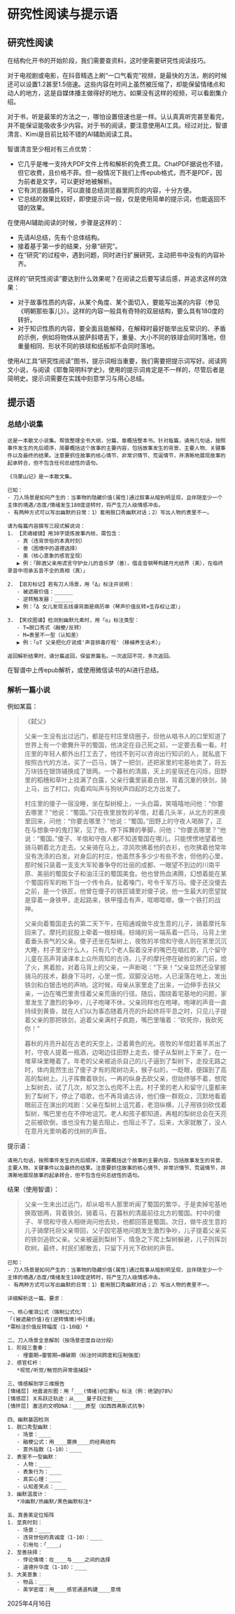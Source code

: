 # 研究性阅读与提示语

## 研究性阅读

在结构化开书的开始阶段，我们需要查资料，这时便需要研究性阅读技巧。

对于电视剧或电影，在抖音精选上刷“一口气看完”视频，是最快的方法，刷的时候还可以设置1.2甚至1.5倍速。这些内容在时间上虽然被压缩了，却能保留情绪点和动人的地方，这是自媒体播主做得好的地方。如果没有这样的视频，可以看剧集介绍。

对于书，听是最笨的方法之一，哪怕设置倍速也是一样。认认真真听完甚至看完，并不能保证能吸收多少内容。对于书的阅读，要注意使用AI工具。经过对比，智谱清言、Kimi是目前比较不错的AI辅助阅读工具。

智谱清言至少相对有三点优势：

- 它几乎是唯一支持大PDF文件上传和解析的免费工具。ChatPDF据说也不错，但它收费，且价格不菲。但一般情况下我们上传epub格式，而不是PDF，因为前者是文字，可以更好地被解析。
- 它有浏览器插件，可以直接总结浏览器里网页的内容，十分方便。
- 它总结的效果比较好，即使提示词一般，仅是使用简单的提示词，也能返回不错的效果。

在使用AI辅助阅读的时候，步骤是这样的：

- 先请AI总结，先有个总体结构。
- 接着基于第一步的结果，分章“研究”。
- 在“研究”的过程中，遇到问题，同时进行扩展研究，主动把书中没有的内容补齐。

这样的“研究性阅读”要达到什么效果呢？在阅读之后要写读后感，并追求这样的效果：

- 对于故事性质的内容，从某个角度、某个面切入，要能写出美的内容（参见《明朝那些事儿》）。这样的内容一般具有奇特的双层结构，要么具有180度的转折。
- 对于知识性质的内容，要全面且能解释，在解释时最好能举出反常识的、矛盾的示例，例如将物体从披萨斜塔丢下，重量、大小不同的铁球会同时落地，但重量相同、形状不同的铁球和纸板却不会同时落地。

使用AI工具“研究性阅读”图书，提示词相当重要，我们需要把提示词写好。阅读网文小说，与阅读《耶鲁简明科学史》，使用的提示词肯定是不一样的，尽管后者是简明史。提示词需要在实践中刻意学习与用心总结。

## 提示语

### 总结小说集



```
这是一本散文小说集。帮我整理全书大纲，分篇、章概括整本书。针对每篇，请用几句话，按照事件发生的先后顺序，简要概括这个故事的主要内容，包括故事发生的背景、主要人物、关键事件以及最终的结果。注意要抓住故事的核心情节、非常识情节、荒诞情节，并清晰地展现故事的起承转合，但不包含任何总结性的语句。
```





```
《乌蒙山记》是一本散文集。

已知：
- 刀人场景是如何产生的：当事物的隐藏价值(属性)通过叙事从暗到明呈现，且伴随至少一个主体的境遇/态度/情绪发生180度逆转时，将产生刀人级情感冲击。
- 有两种方式可以写出幽默的日常：1）套用脱口秀幽默对话；2）写出人物的表里不一。

请为每篇内容撰写三段式解说词：
1. 【灵魂棱镜】用30字提炼故事内核，需包含：
   - 真（违背世俗的本真时刻）
   - 善（困境中的道德选择）
   - 美（核心意象的感官呈现）
   ▶ 例：「醉酒父亲用谎言守护女儿的音乐梦（善），借走音钢琴构建月光结界（美），在临终录音中坦承五音不全的真相（真）」

2. 【泪刃标记】若有刀人场景，用「Δ」标注并说明：
   - 被遮蔽价值：______
   - 逆转触发器：______
   ▶ 例：「Δ 女儿发现五线谱背面是病历单（琴声价值反转×生存权让渡）」

3. 【笑纹图谱】检测到幽默元素时，用「◎」标注类型：
   - T=脱口秀式（融梗/反转）
   - M=表里不一型（认知差）
   ▶ 例：「◎T 父亲把化疗说成'声音排毒疗程'（移植养生话术）」
   
返回解析结果时，请分篇返回，保留原篇名。一次返回不完，多次返回。
```

在智谱中上传epub解析，或使用微信读书的AI进行总结。

### 解析一篇小说

例如某篇：

> 《弑父》
>
> 父亲一生没有出过远门，都是在村庄里绕圈子。但他从唱书人的口里知道了世界上有一个歌舞升平的蜀国，他决定在自己死之前，一定要去看一看。村庄里的年轻人都外出打工去了，他找不到可以咨询出行知识的人，就私底下按照古代的方法，买了一匹马，铸了一把剑，还把家里的宅基地卖了，将五万块钱在银饰铺换成了银两。一个暮秋的清晨，天上的星宿还在闪烁，田野里的稻穗和草叶上挂满了白露，父亲行囊里装着白银，背着沉重的铁剑，骑上马，出了村口，向着鸡叫声与狗吠声四起的北方出发了。
>
> 村庄里的傻子一宿没睡，坐在梨树桠上，一头白霜，笑嘻嘻地问他：“你要去哪里？”他说：“蜀国。”只在夜里放牧的羊倌，赶着几头羊，从北方的黑夜里回来，问他：“你要去哪里？”他说：“蜀国。”田野上的守夜人喝醉了，正在与想象中的鬼打架，见了他，停下挥舞的拳脚，问他：“你要去哪里？”他说：“蜀国。”傻子、羊倌和守夜人都不知道蜀国在哪儿，只能愣愣地望着他骑马朝着北方走去。父亲骑在马上，凉风吹拂着他的衣衫，也吹拂着他常年没有洗涤的白发。对身后的村庄，他虽然多多少少有些不舍，但他的心里，那时候只装着一支支大军轮番争夺的壮丽的成都、一眼望不到边的川南平原、美丽的蜀国女子和油汪汪的蜀国美食。他也曾热血沸腾，幻想着能在某个蜀国将军的帐下当一个传令兵，扯着嗓门，号令千军万马。傻子还没傻去之前，是一个铁匠，他曾在傻子的铁匠铺里对傻子说，他一生最大的愿望就是穿着一身铁甲，走起路来，铁甲撞击有声，哐啷哐啷，像一个铁打的战神。
>
> 父亲向着蜀国走去的第二天下午，在昭通城做牛皮生意的儿子，骑着摩托车回来了。摩托的屁股上牵着一根棕绳，棕绳的另一端系着一匹马，马背上坐着垂头丧气的父亲。傻子还坐在梨树上，夜牧的羊倌和守夜人则在家里沉沉大睡，村子里没什么人，只有几个老人裂着没牙的嘴巴在唱红歌，几个留守儿童在高声背诵课本上众所周知的古诗。儿子的摩托停在破败的家门前，熄了火，黑着脸，对着马背上的父亲，一声断喝：“下来！”父亲显然还没掌握骑马的技术，翻身下马时，心里一慌，双脚没沾地，人已滚落在地上，发出铁剑和白银击地的声响。这时候，母亲从家里走了出来，一边伸手去扶父亲，一边在嘴巴里责怪着父亲荒唐的行径。随后，围绕着宅基地的问题，家里发生了激烈的争吵，儿子咆哮不休，父亲同样也在咆哮。咆哮的声音一直持续到黄昏，就在人们以为事态随着月亮的升起终将平息之时，只见儿子提着父亲的那把铁剑，追着父亲满村子疯跑，嘴巴里嚷着：“砍死你，我砍死你！”
>
> 暮秋的月亮升起在古老的天空上，泛着黄色的光。夜牧的羊倌赶着羊羔出了村，守夜人提着一瓶酒，边喝边往田野上走去，傻子从梨树上下来了，在一堆草垛里睡着了。年老的父亲被追杀自己的儿子逼到了梨树下，走投无路之时，体内竟然生出了傻子才有的爬树功夫，猴子似的，一眨眼，便蹿到了高高的梨树上。儿子挥舞着铁剑，一再的纵身去砍父亲，但始终够不着，想爬上梨树去，试了几次，却又怎么也爬不上去。村子里的老人和留守儿童都来到了梨树下，停止了唱歌，也不再背诵古诗，他们像一群观众，沉默地看着眼前正在演出的戏剧：父亲在梨树上诅咒着，老泪纵横，儿子用铁剑砍伐着梨树，嘴巴里也在不停地诅咒。老人和孩子都知道，再粗的梨树总会在天亮之前被砍倒，谁也没有力量去阻止，也阻止不了。后来，大家就散了，没人在意月光里响着的伐树的声音。

提示语：

```
请用几句话，按照事件发生的先后顺序，简要概括这个故事的主要内容，包括故事发生的背景、主要人物、关键事件以及最终的结果。注意要抓住故事的核心情节、非常识情节、荒诞情节，并清晰地展现故事的起承转合，但不包含任何总结性的语句。
```

结果（使用智谱）：

> 父亲一生未出过远门，却从唱书人那里听闻了蜀国的繁华，于是卖掉宅基地换取银两，背着铁剑，骑着马，在暮秋的清晨前往北方的蜀国。村中的傻子、羊倌和守夜人相继询问他去处，他都回答是蜀国。次日，做牛皮生意的儿子骑摩托将父亲带回，父子因宅基地问题发生激烈争吵，儿子提着父亲买的铁剑追砍父亲。父亲被逼到梨树下，情急之下爬上梨树躲避，儿子则挥剑砍树。最终，村民们都散去，只留下月光下砍树的声音。



```
已知：
- 刀人场景是如何产生的：当事物的隐藏价值(属性)通过叙事从暗到明呈现，且伴随至少一个主体的境遇/态度/情绪发生180度逆转时，将产生刀人级情感冲击。
- 有两种方式可以写出幽默的日常：1）套用脱口秀幽默对话；2）写出人物的表里不一。

详细解析这一篇，要求：

一、核心催泪公式（强制公式化）  
「(被遮蔽价值)在(逆转情境)中引爆」  
*需标注价值反转幅度（1-10级）*

二、刀人场景全息解剖（按场景密度自动分段）  
1. 阶段三重奏：  
   - 埋雷期→雷管期→爆破期（标注时间跨度和压制强度）  
2. 感官杠杆：  
   *视觉/听觉/触觉的异常值捕捉*  

三、情感解剖学三维报告  
[情绪层] 地震波形图：用「___(情绪)@位置%」标注（例：绝望@78%）  
[情感层] 关系跃迁轨迹：从____量子跃迁到____  
[情怀层] 激活的文明DNA：____原型（如西西弗斯式抗争）  

四、幽默基因检测
1. 脱口秀型幽默：  
   - 场景：____  
   - 融梗公式：用____置换____的经典结构  
   - 意外指数（1-10）：____  
2. 表里不一型幽默：  
   - 人物：____  
   - 表象行为：____  
   - 真实心理：____  
   - 认知差笑点：____  
3. 幽默温度计：  
   *冷幽默/热幽默/黑色幽默标注*

五、真善美定位矩阵
1. 至真时刻：  
   - 场景：____  
   - 违背世俗的真诚度（1-10）：____  
   - 引用句：「____」  
2. 至善抉择：  
   - 悖论情境：在____与____之间的选择  
   - 道德升华度（1-10）：____  
3. 大美意象：  
   - 物品：____  
   - 美学密度：用____感官通道构建____意境  
```



2025年4月16日

